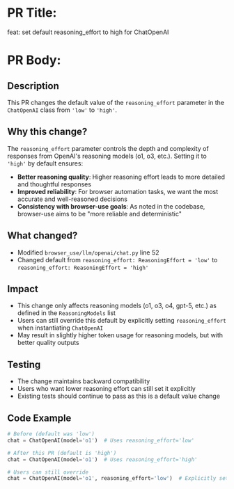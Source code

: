 # PR Title:
feat: set default reasoning_effort to high for ChatOpenAI

# PR Body:

## Description

This PR changes the default value of the `reasoning_effort` parameter in the `ChatOpenAI` class from `'low'` to `'high'`.

## Why this change?

The `reasoning_effort` parameter controls the depth and complexity of responses from OpenAI's reasoning models (o1, o3, etc.). Setting it to `'high'` by default ensures:

- **Better reasoning quality**: Higher reasoning effort leads to more detailed and thoughtful responses
- **Improved reliability**: For browser automation tasks, we want the most accurate and well-reasoned decisions  
- **Consistency with browser-use goals**: As noted in the codebase, browser-use aims to be "more reliable and deterministic"

## What changed?

- Modified `browser_use/llm/openai/chat.py` line 52
- Changed default from `reasoning_effort: ReasoningEffort = 'low'` to `reasoning_effort: ReasoningEffort = 'high'`

## Impact

- This change only affects reasoning models (o1, o3, o4, gpt-5, etc.) as defined in the `ReasoningModels` list
- Users can still override this default by explicitly setting `reasoning_effort` when instantiating `ChatOpenAI`
- May result in slightly higher token usage for reasoning models, but with better quality outputs

## Testing

- The change maintains backward compatibility
- Users who want lower reasoning effort can still set it explicitly
- Existing tests should continue to pass as this is a default value change

## Code Example

```python
# Before (default was 'low')
chat = ChatOpenAI(model='o1')  # Uses reasoning_effort='low'

# After this PR (default is 'high')
chat = ChatOpenAI(model='o1')  # Uses reasoning_effort='high'

# Users can still override
chat = ChatOpenAI(model='o1', reasoning_effort='low')  # Explicitly set to 'low'
```